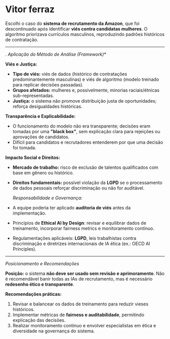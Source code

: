 # Vitor ferraz

Escolhi o caso do **sistema de recrutamento da Amazon**, que foi descontinuado após identificar **viés contra candidatas mulheres**. O algoritmo priorizava currículos masculinos, reproduzindo padrões históricos de contratação.

---

 *. Aplicação do Método de Análise (Framework)**

**Viés e Justiça:**

* **Tipo de viés:** viés de dados (histórico de contratações predominantemente masculinas) e viés de algoritmo (modelo treinado para replicar decisões passadas).
* **Grupos afetados:** mulheres e, possivelmente, minorias raciais/étnicas sub-representadas.
* **Justiça:** o sistema não promove distribuição justa de oportunidades; reforça desigualdades históricas.

**Transparência e Explicabilidade:**

* O funcionamento do modelo não era transparente; decisões eram tomadas por uma **"black box"**, sem explicação clara para rejeições ou aprovações de candidatos.
* Difícil para candidatos e recrutadores entenderem por que uma decisão foi tomada.

**Impacto Social e Direitos:**

* **Mercado de trabalho:** risco de exclusão de talentos qualificados com base em gênero ou histórico.
* **Direitos fundamentais:** possível violação da **LGPD** se o processamento de dados pessoais reforçar discriminação ou não for auditável.

  *Responsabilidade e Governança:*

* A equipe poderia ter aplicado **auditoria de viés** antes da implementação.
* Princípios de **Ethical AI by Design**: revisar e equilibrar dados de treinamento, incorporar fairness metrics e monitoramento contínuo.
* Regulamentações aplicáveis: **LGPD**, leis trabalhistas contra discriminação e diretrizes internacionais de IA ética (ex.: OECD AI Principles).

---

*Posicionamento e Recomendações*

**Posição:** o sistema **não deve ser usado sem revisão e aprimoramento**. Não é recomendável banir todas as IAs de recrutamento, mas é necessário **redesenho ético e transparente**.

**Recomendações práticas:**

1. Revisar e balancear os dados de treinamento para reduzir vieses históricos.
2. Implementar métricas de **fairness e auditabilidade**, permitindo explicação das decisões.
3. Realizar monitoramento contínuo e envolver especialistas em ética e diversidade na governança do sistema.
